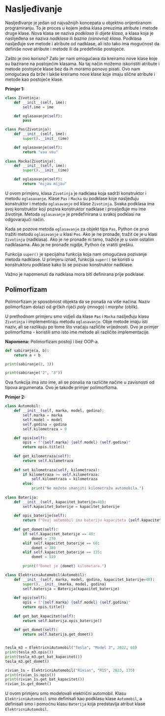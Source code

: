 # Nasljeđivanje

Nasljeđivanje je jedan od najvažnijih koncepata u objektno orijentiranom programiranju. To je proces u kojem jedna klasa preuzima atribute i metode druge klase. Nova klasa se naziva *podklasa* ili *dijete klasa*, a klasa koja je naslijeđena se naziva *nadklasa* ili *bazna (osnovna) klasa*. Podklasa nasljeđuje sve metode i atribute od nadklase, ali isto tako ima mogućnost da definiše nove atribute i metode ili da predefiniše postojeće.

Zašto je ovo korisno?
Zato jer nam omogućava da kreiramo nove klase koje su bazirane na postojećim klasama. Na taj način možemo iskoristiti atribute i metode postojeće klase bez da ih moramo ponovo pisati. Ovo nam omogućava da brže i lakše kreiramo nove klase koje imaju slične atribute i metode kao postojeće klase.


**Primjer 1:**

```python
class Zivotinja:
    def __init__(self, ime):
        self.ime = ime

    def oglasavanje(self):
        pass

class Pas(Zivotinja):
    def __init__(self, ime):
        super().__init__(ime)

    def oglasavanje(self):
        return "vau vau"
    
class Macka(Zivotinja):
    def __init__(self, ime):
        super().__init__(ime)

    def oglasavanje(self):
        return "mijau mijau"
```

U ovom primjeru, klasa `Zivotinja` je nadklasa koja sadrži konstruktor i metodu `oglasavanje`. Klase `Pas` i `Macka` su podklase koje nasljeđuju konstruktor i metodu `oglasavanje` od klase `Zivotinja`. Svaka podklasa ima svoj konstruktor koji poziva konstruktor nadklase i prosljeđuje mu ime životinje. Metoda `oglasavanje` je predefinirana u svakoj podklasi na odgovarajući način.

Kada se pozove metoda `oglasavanje` za objekt tipa `Pas`, Python će prvo tražiti metodu `oglasavanje` u klasi `Pas`. Ako je ne pronađe, tražit će je u klasi `Zivotinja` (nadklasa). Ako je ne pronađe ni tamo, tražiće je u svim ostalim nadklasama. Ako je ne pronađe nigdje, Python će vratiti grešku. 

Funkcija `super()` je specijalna funkcija koja nam omogućava pozivanje metoda nadklase. U primjeru iznad, funkcija `super()` se koristi u konstruktoru podklase kako bi se pozvao konstruktor nadklase.

Važno je napomenuti da nadklasa mora biti definirana prije podklase.

## Polimorfizam

Polimorfizam je sposobnost objekta da se ponaša na više načina. Naziv polimorfizam dolazi od grčkih riječi *poly* (mnogo) i *morphe* (oblik). 

U prethodnom primjeru smo vidjeli da klase `Pas` i `Macka` nasljeđuju klasu `Zivotinja` i implementiraju metodu `oglasavanje`. Obje metode imaju isti naziv, ali se razlikuju po tome što vraćaju različite vrijednosti. Ovo je primjer polimorfizma - koristili smo isto ime metode ali različite implementacije.

**Napomena:** Polimorfizam postoji i bez OOP-a.

```python
def sabiranje(a, b):
    return a + b

print(sabiranje(2, 3))

print(sabiranje("2", "3"))
```

Ova funkcija ima isto ime, ali se ponaša na različite načine u zavisnosti od tipova argumenata. Ovo je takođe primjer polimorfizma.


**Primjer 2:**

```python
class Automobil:
    def __init__(self, marka, model, godina):
        self.marka = marka
        self.model = model
        self.godina = godina
        self.kilometraza = 0

    def opis(self):
        opis = f"{self.marka} {self.model} {self.godina}"
        return opis.title()
    
    def get_kilometraza(self):
        return self.kilometraza
    
    def set_kilometraza(self, kilometraza):
        if kilometraza >= self.kilometraza:
            self.kilometraza = kilometraza
        else:
            print("Ne možete smanjiti kilometražu automobila.")
    
class Baterija:
    def __init__(self, kapacitet_baterije=40):
        self.kapacitet_baterije = kapacitet_baterije
    
    def opis_baterije(self):
        return f"Ovaj automobil ima bateriju kapaciteta {self.kapacitet_baterije}kWh."
    
    def get_domet(self):
        if self.kapacitet_baterije == 40:
            domet = 270
        elif self.kapacitet_baterije == 60:
            domet = 380
        elif self.kapacitet_baterije == 135:
            domet = 510
        
        print(f"Domet je {domet} kilometara.")

class ElektricniAutomobil(Automobil):
    def __init__(self, marka, model, godina, kapacitet_baterije=40):
        super().__init__(marka, model, godina)
        self.baterija = Baterija(kapacitet_baterije)
    
    def opis(self):
        opis = f"{self.marka} {self.model} {self.godina}"
        return opis.title()
    
    def get_bat_kapacitet(self):
        return self.baterija.opis_baterije()
    
    def get_domet(self):
        return self.baterija.get_domet()


tesla_m3 = ElektricniAutomobil("Tesla", "Model 3", 2022, 60)
print(tesla_m3.opis())
print(tesla_m3.get_bat_kapacitet())
tesla_m3.get_domet()

rivian_1s = ElektricniAutomobil("Rivian", "R1S", 2023, 135)
print(rivian_1s.opis())
print(rivian_1s.get_bat_kapacitet())
rivian_1s.get_domet()
```

U ovom primjeru smo modelovali električni automobil. Klasu `ElektricniAutomobil` smo definisali kao podklasu klase `Automobil`, a definisali smo i pomoćnu klasu `Baterija` koja predstavlja atribut klase `ElektricniAutomobil`. 
